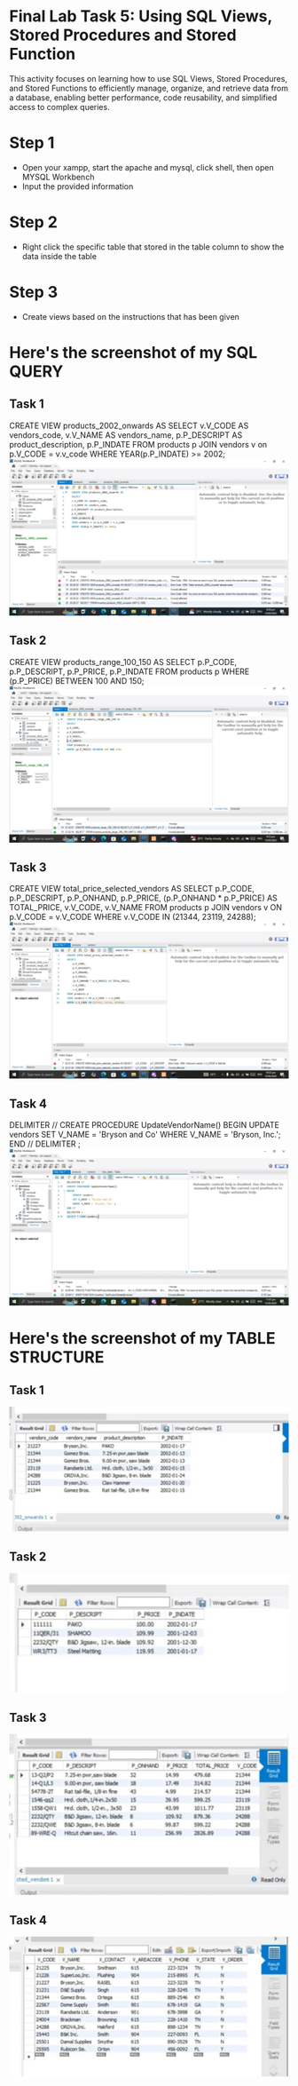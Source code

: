 # Final Lab Task 5: Using SQL Views, Stored Procedures and Stored Function
This activity focuses on learning how to use SQL Views, Stored Procedures, and Stored Functions to efficiently manage, organize, and retrieve data from a database, enabling better performance, code reusability, and simplified access to complex queries.

# Step 1
- Open your xampp, start the apache and mysql, click shell, then open MYSQL Workbench
- Input the provided information
# Step 2
- Right click the specific table that stored in the table column to show the data inside the table
# Step 3
- Create views based on the instructions that has been given

# Here's the screenshot of my SQL QUERY
## Task 1
CREATE VIEW products_2002_onwards AS
SELECT
v.V_CODE AS vendors_code,
v.V_NAME AS vendors_name,
p.P_DESCRIPT AS product_description,
p.P_INDATE
FROM products p
JOIN vendors v on p.V_CODE = v.v_code
WHERE YEAR(p.P_INDATE) >= 2002;
![screenshot](images/onward.jpg)

## Task 2
CREATE VIEW products_range_100_150 AS
SELECT
p.P_CODE,
p.P_DESCRIPT,
p.P_PRICE,
p.P_INDATE
FROM products p
WHERE (p.P_PRICE) BETWEEN 100 AND 150;
![screenshot](images/range.jpg)

## Task 3
CREATE VIEW total_price_selected_vendors AS
SELECT 
    p.P_CODE,
    p.P_DESCRIPT,
    p.P_ONHAND,
    p.P_PRICE,
    (p.P_ONHAND * p.P_PRICE) AS TOTAL_PRICE,
    v.V_CODE,
    v.V_NAME
FROM products p
JOIN vendors v ON p.V_CODE = v.V_CODE
WHERE v.V_CODE IN (21344, 23119, 24288);
![screenshot](images/total.jpg)

## Task 4
DELIMITER //
CREATE PROCEDURE UpdateVendorName()
BEGIN
    UPDATE vendors 
    SET V_NAME = 'Bryson and Co' 
    WHERE V_NAME = 'Bryson, Inc.';
END //
DELIMITER ;
![screenshot](images/updatevendorname.jpg)

# Here's the screenshot of my TABLE STRUCTURE
## Task 1
![screenshot](images/onwardstruct.jpg)
## Task 2
![screenshot](images/rangestruct.jpg)
## Task 3
![screenshot](images/totalstruct.jpg)
## Task 4
![screenshot](images/updatestruct.jpg)
